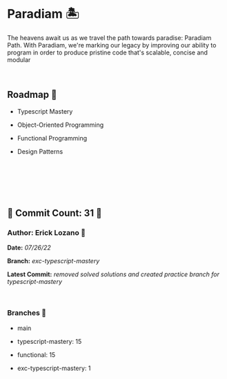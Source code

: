 # Paradiam 🏝

 The heavens await us as we travel the path towards paradise: Paradiam Path. With Paradiam, we're marking our legacy by improving our ability to program in order to produce pristine code that's scalable, concise and modular

&nbsp;

## Roadmap 📜
* Typescript Mastery

* Object-Oriented Programming  

* Functional Programming

* Design Patterns

&nbsp;

&nbsp;

&nbsp;

## 🗿 Commit Count: 31  🗿

### Author: Erick Lozano 🔱

**Date:**
*07/26/22*

**Branch:**
*exc-typescript-mastery*

**Latest Commit:**
*removed solved solutions and created practice branch for typescript-mastery*

&nbsp;

### Branches 🗻
* main
* typescript-mastery: 15
* functional: 15

* exc-typescript-mastery: 1



<!-- Checklog Command 
git commit -am "updated commitlog 

Get Commit Count:
git shortlog -s -n --all --no-merges 

Get Last Commit Log:
git log --branches

Get Specific Branch Commit Count
git rev-list --count main


--->

